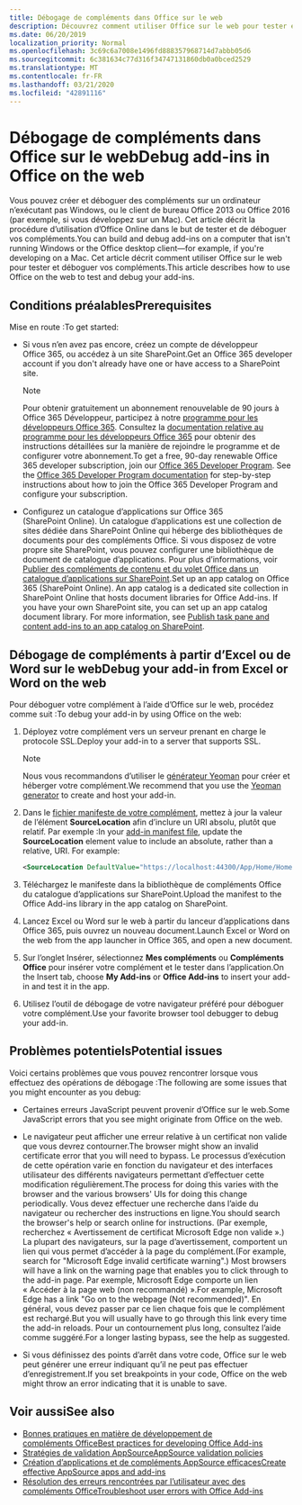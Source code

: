 ```yaml
---
title: Débogage de compléments dans Office sur le web
description: Découvrez comment utiliser Office sur le web pour tester et déboguer vos compléments.
ms.date: 06/20/2019
localization_priority: Normal
ms.openlocfilehash: 3c69c6a7008e1496fd888357968714d7abbb05d6
ms.sourcegitcommit: 6c381634c77d316f34747131860db0a0bced2529
ms.translationtype: MT
ms.contentlocale: fr-FR
ms.lasthandoff: 03/21/2020
ms.locfileid: "42891116"
---
```

# <a name="debug-add-ins-in-office-on-the-web"></a><span data-ttu-id="592ec-103">Débogage de compléments dans Office sur le web</span><span class="sxs-lookup"><span data-stu-id="592ec-103">Debug add-ins in Office on the web</span></span>


<span data-ttu-id="592ec-104">Vous pouvez créer et déboguer des compléments sur un ordinateur n’exécutant pas Windows, ou le client de bureau Office 2013 ou Office 2016 (par exemple, si vous développez sur un Mac). Cet article décrit la procédure d’utilisation d’Office Online dans le but de tester et de déboguer vos compléments.</span><span class="sxs-lookup"><span data-stu-id="592ec-104">You can build and debug add-ins on a computer that isn't running Windows or the Office desktop client&mdash;for example, if you're developing on a Mac.</span></span> <span data-ttu-id="592ec-105">Cet article décrit comment utiliser Office sur le web pour tester et déboguer vos compléments.</span><span class="sxs-lookup"><span data-stu-id="592ec-105">This article describes how to use Office on the web to test and debug your add-ins.</span></span> 

## <a name="prerequisites"></a><span data-ttu-id="592ec-106">Conditions préalables</span><span class="sxs-lookup"><span data-stu-id="592ec-106">Prerequisites</span></span>

<span data-ttu-id="592ec-107">Mise en route :</span><span class="sxs-lookup"><span data-stu-id="592ec-107">To get started:</span></span>

- <span data-ttu-id="592ec-108">Si vous n’en avez pas encore, créez un compte de développeur Office 365, ou accédez à un site SharePoint.</span><span class="sxs-lookup"><span data-stu-id="592ec-108">Get an Office 365 developer account if you don't already have one or have access to a SharePoint site.</span></span>

  > [!NOTE]
  > <span data-ttu-id="592ec-p102">Pour obtenir gratuitement un abonnement renouvelable de 90 jours à Office 365 Développeur, participez à notre [programme pour les développeurs Office 365](https://developer.microsoft.com/office/dev-program). Consultez la [documentation relative au programme pour les développeurs Office 365](/office/developer-program/office-365-developer-program) pour obtenir des instructions détaillées sur la manière de rejoindre le programme et de configurer votre abonnement.</span><span class="sxs-lookup"><span data-stu-id="592ec-p102">To get a free, 90-day renewable Office 365 developer subscription, join our [Office 365 Developer Program](https://developer.microsoft.com/office/dev-program). See the [Office 365 Developer Program documentation](/office/developer-program/office-365-developer-program) for step-by-step instructions about how to join the Office 365 Developer Program and configure your subscription.</span></span>

- <span data-ttu-id="592ec-p103">Configurez un catalogue d’applications sur Office 365 (SharePoint Online). Un catalogue d’applications est une collection de sites dédiée dans SharePoint Online qui héberge des bibliothèques de documents pour des compléments Office. Si vous disposez de votre propre site SharePoint, vous pouvez configurer une bibliothèque de document de catalogue d’applications. Pour plus d’informations, voir [Publier des compléments de contenu et du volet Office dans un catalogue d’applications sur SharePoint](../publish/publish-task-pane-and-content-add-ins-to-an-add-in-catalog.md).</span><span class="sxs-lookup"><span data-stu-id="592ec-p103">Set up an app catalog on Office 365 (SharePoint Online). An app catalog is a dedicated site collection in SharePoint Online that hosts document libraries for Office Add-ins. If you have your own SharePoint site, you can set up an app catalog document library. For more information, see [Publish task pane and content add-ins to an app catalog on SharePoint](../publish/publish-task-pane-and-content-add-ins-to-an-add-in-catalog.md).</span></span>


## <a name="debug-your-add-in-from-excel-or-word-on-the-web"></a><span data-ttu-id="592ec-114">Débogage de compléments à partir d’Excel ou de Word sur le web</span><span class="sxs-lookup"><span data-stu-id="592ec-114">Debug your add-in from Excel or Word on the web</span></span>

<span data-ttu-id="592ec-115">Pour déboguer votre complément à l’aide d’Office sur le web, procédez comme suit :</span><span class="sxs-lookup"><span data-stu-id="592ec-115">To debug your add-in by using Office on the web:</span></span>

1. <span data-ttu-id="592ec-116">Déployez votre complément vers un serveur prenant en charge le protocole SSL.</span><span class="sxs-lookup"><span data-stu-id="592ec-116">Deploy your add-in to a server that supports SSL.</span></span>

    > [!NOTE]
    > <span data-ttu-id="592ec-117">Nous vous recommandons d’utiliser le [générateur Yeoman](https://github.com/OfficeDev/generator-office) pour créer et héberger votre complément.</span><span class="sxs-lookup"><span data-stu-id="592ec-117">We recommend that you use the [Yeoman generator](https://github.com/OfficeDev/generator-office) to create and host your add-in.</span></span>

2. <span data-ttu-id="592ec-p104">Dans le [fichier manifeste de votre complément](../develop/add-in-manifests.md), mettez à jour la valeur de l’élément **SourceLocation** afin d’inclure un URI absolu, plutôt que relatif. Par exemple :</span><span class="sxs-lookup"><span data-stu-id="592ec-p104">In your [add-in manifest file](../develop/add-in-manifests.md), update the **SourceLocation** element value to include an absolute, rather than a relative, URI. For example:</span></span>

    ```xml
    <SourceLocation DefaultValue="https://localhost:44300/App/Home/Home.html" />
    ```

3. <span data-ttu-id="592ec-120">Téléchargez le manifeste dans la bibliothèque de compléments Office du catalogue d’applications sur SharePoint.</span><span class="sxs-lookup"><span data-stu-id="592ec-120">Upload the manifest to the Office Add-ins library in the app catalog on SharePoint.</span></span>

4. <span data-ttu-id="592ec-121">Lancez Excel ou Word sur le web à partir du lanceur d’applications dans Office 365, puis ouvrez un nouveau document.</span><span class="sxs-lookup"><span data-stu-id="592ec-121">Launch Excel or Word on the web from the app launcher in Office 365, and open a new document.</span></span>

5. <span data-ttu-id="592ec-122">Sur l’onglet Insérer, sélectionnez **Mes compléments** ou **Compléments Office** pour insérer votre complément et le tester dans l’application.</span><span class="sxs-lookup"><span data-stu-id="592ec-122">On the Insert tab, choose **My Add-ins** or **Office Add-ins** to insert your add-in and test it in the app.</span></span>

6. <span data-ttu-id="592ec-123">Utilisez l’outil de débogage de votre navigateur préféré pour déboguer votre complément.</span><span class="sxs-lookup"><span data-stu-id="592ec-123">Use your favorite browser tool debugger to debug your add-in.</span></span>

## <a name="potential-issues"></a><span data-ttu-id="592ec-124">Problèmes potentiels</span><span class="sxs-lookup"><span data-stu-id="592ec-124">Potential issues</span></span>

<span data-ttu-id="592ec-125">Voici certains problèmes que vous pouvez rencontrer lorsque vous effectuez des opérations de débogage :</span><span class="sxs-lookup"><span data-stu-id="592ec-125">The following are some issues that you might encounter as you debug:</span></span>

- <span data-ttu-id="592ec-126">Certaines erreurs JavaScript peuvent provenir d’Office sur le web.</span><span class="sxs-lookup"><span data-stu-id="592ec-126">Some JavaScript errors that you see might originate from Office on the web.</span></span>

- <span data-ttu-id="592ec-127">Le navigateur peut afficher une erreur relative à un certificat non valide que vous devrez contourner.</span><span class="sxs-lookup"><span data-stu-id="592ec-127">The browser might show an invalid certificate error that you will need to bypass.</span></span> <span data-ttu-id="592ec-128">Le processus d’exécution de cette opération varie en fonction du navigateur et des interfaces utilisateur des différents navigateurs permettant d’effectuer cette modification régulièrement.</span><span class="sxs-lookup"><span data-stu-id="592ec-128">The process for doing this varies with the browser and the various browsers' UIs for doing this change periodically.</span></span> <span data-ttu-id="592ec-129">Vous devez effectuer une recherche dans l’aide du navigateur ou rechercher des instructions en ligne.</span><span class="sxs-lookup"><span data-stu-id="592ec-129">You should search the browser's help or search online for instructions.</span></span> <span data-ttu-id="592ec-130">(Par exemple, recherchez « Avertissement de certificat Microsoft Edge non valide ».) La plupart des navigateurs, sur la page d’avertissement, comportent un lien qui vous permet d’accéder à la page du complément.</span><span class="sxs-lookup"><span data-stu-id="592ec-130">(For example, search for "Microsoft Edge invalid certificate warning".) Most browsers will have a link on the warning page that enables you to click through to the add-in page.</span></span> <span data-ttu-id="592ec-131">Par exemple, Microsoft Edge comporte un lien « Accéder à la page web (non recommandé) ».</span><span class="sxs-lookup"><span data-stu-id="592ec-131">For example, Microsoft Edge has a link "Go on to the webpage (Not recommended)".</span></span> <span data-ttu-id="592ec-132">En général, vous devez passer par ce lien chaque fois que le complément est rechargé.</span><span class="sxs-lookup"><span data-stu-id="592ec-132">But you will usually have to go through this link every time the add-in reloads.</span></span> <span data-ttu-id="592ec-133">Pour un contournement plus long, consultez l’aide comme suggéré.</span><span class="sxs-lookup"><span data-stu-id="592ec-133">For a longer lasting bypass, see the help as suggested.</span></span>

- <span data-ttu-id="592ec-134">Si vous définissez des points d’arrêt dans votre code, Office sur le web peut générer une erreur indiquant qu’il ne peut pas effectuer d’enregistrement.</span><span class="sxs-lookup"><span data-stu-id="592ec-134">If you set breakpoints in your code, Office on the web might throw an error indicating that it is unable to save.</span></span>

## <a name="see-also"></a><span data-ttu-id="592ec-135">Voir aussi</span><span class="sxs-lookup"><span data-stu-id="592ec-135">See also</span></span>

- [<span data-ttu-id="592ec-136">Bonnes pratiques en matière de développement de compléments Office</span><span class="sxs-lookup"><span data-stu-id="592ec-136">Best practices for developing Office Add-ins</span></span>](../concepts/add-in-development-best-practices.md)
- [<span data-ttu-id="592ec-137">Stratégies de validation AppSource</span><span class="sxs-lookup"><span data-stu-id="592ec-137">AppSource validation policies</span></span>](/legal/marketplace/certification-policies)  
- [<span data-ttu-id="592ec-138">Création d’applications et de compléments AppSource efficaces</span><span class="sxs-lookup"><span data-stu-id="592ec-138">Create effective AppSource apps and add-ins</span></span>](/office/dev/store/create-effective-office-store-listings)  
- [<span data-ttu-id="592ec-139">Résolution des erreurs rencontrées par l’utilisateur avec des compléments Office</span><span class="sxs-lookup"><span data-stu-id="592ec-139">Troubleshoot user errors with Office Add-ins</span></span>](testing-and-troubleshooting.md)
